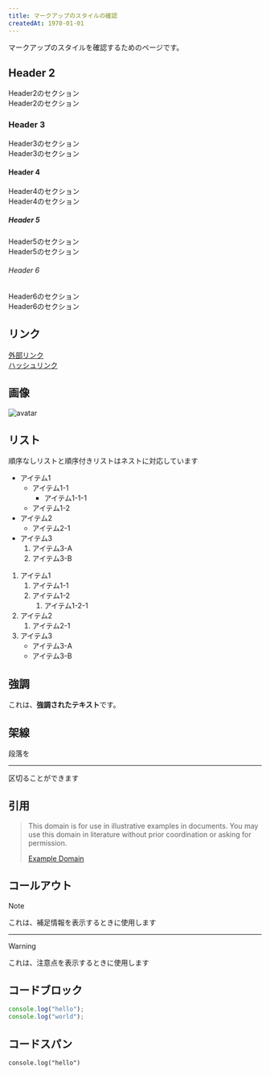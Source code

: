 ```yaml
---
title: マークアップのスタイルの確認
createdAt: 1970-01-01
---
```



マークアップのスタイルを確認するためのページです。

## Header 2

Header2のセクション  
Header2のセクション

### Header 3

Header3のセクション  
Header3のセクション

#### Header 4

Header4のセクション  
Header4のセクション

##### Header 5

Header5のセクション  
Header5のセクション

###### Header 6

Header6のセクション  
Header6のセクション

## リンク

[外部リンク](https://example.com)  
[ハッシュリンク](#コードブロック)

## 画像

![avatar](/avatar.png)

## リスト

順序なしリストと順序付きリストはネストに対応しています

- アイテム1
    - アイテム1-1
        - アイテム1-1-1
    - アイテム1-2
- アイテム2
    - アイテム2-1
- アイテム3
    1. アイテム3-A
    1. アイテム3-B

1. アイテム1
    1. アイテム1-1
    1. アイテム1-2
        1. アイテム1-2-1
1. アイテム2
    1. アイテム2-1
1. アイテム3
    - アイテム3-A
    - アイテム3-B

## 強調

これは、**強調されたテキスト**です。

## 架線

段落を

---

区切ることができます

## 引用

> This domain is for use in illustrative examples in documents. You may use this
>domain in literature without prior coordination or asking for permission.  
>
>[Example Domain](https://example.com/)

## コールアウト

> [!note]
> これは、補足情報を表示するときに使用します  

---

> [!warning]
> これは、注意点を表示するときに使用します

## コードブロック

```ts
console.log("hello");
console.log("world");
```

## コードスパン

`console.log("hello")`

